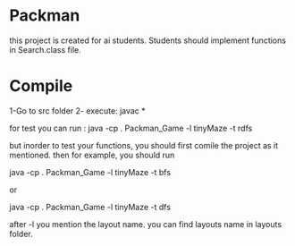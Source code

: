 # Packman

this project is created for ai students. Students should implement functions in Search.class file.

# Compile

1-Go to src folder
2- execute: javac *

for test you can run : java -cp . Packman_Game -l tinyMaze -t rdfs

but inorder to test your functions, you should first comile the project as it mentioned. then for example, you should run 


java -cp . Packman_Game -l tinyMaze -t bfs 


or


java -cp . Packman_Game -l tinyMaze -t dfs



after -l you mention the layout name. you can find layouts name in layouts folder.
